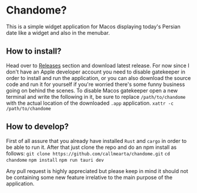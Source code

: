# Chandome?

This is a simple widget application for Macos displaying today's Persian date like a widget and also in the menubar.

## How to install?

Head over to [Releases](https://github.com/callmearta/chandome/releases) section and download latest release. 
For now since I don't have an Apple developer account you need to disable gatekeeper in order to install and run the application, or you can also download the source code and run it for yourself if you're worried there's some funny business going on behind the scenes.
To disable Macos gatekeeper open a new terminal and write the following in it, be sure to replace `/path/to/chandome` with the actual location of the downloaded `.app` application.
`xattr -c /path/to/chandome`

## How to develop?
First of all assure that you already have installed `Rust` and `cargo` in order to be able to run it.
After that just clone the repo and do an npm install as follows:
`git clone https://github.com/callmearta/chandome.git`
`cd chandome`
`npm install`
`npm run tauri dev`

Any pull request is highly appreciated but please keep in mind it should not be containing some new feature irrelative to the main purpose of the application.